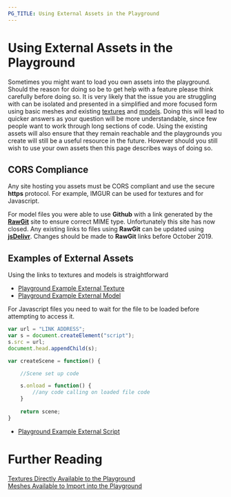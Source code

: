 ```yaml
---
PG_TITLE: Using External Assets in the Playground
---
```


# Using External Assets in the Playground

Sometimes you might want to load you own assets into the playground. Should the reason for doing so be to get help with a feature please think carefully before doing so. It is very likely that the issue you are struggling with can be isolated and presented in a simplified and more focused form using basic meshes and existing [textures](/resources/playground_textures) and [models](/resources/meshes_to_load). Doing this will lead to quicker answers as your question will be more understandable, since few people want to work through long sections of code.  Using the existing assets will also ensure that they remain reachable and the playgrounds you create will still be a useful resource in the future.  However should you still wish to use your own assets then this page describes ways of doing so.

## CORS Compliance

 Any site hosting you assets must be CORS compliant and use the secure **https** protocol. For example, IMGUR can be used for textures and for Javascript.
 
 For model files you were able to use **Github**  with a link generated by the  **[RawGit](https://rawgit.com/)** site to ensure correct MIME type. Unfortunately this site has now closed. Any existing links to files using **RawGit** can be updated using **[jsDelivr](https://www.jsdelivr.com/rawgit)**.  Changes should be made to **RawGit** links before October 2019.

## Examples of External Assets

Using the links to textures and models is straightforward 
* [Playground Example External Texture](https://www.babylonjs-playground.com/#TH16ID#1)
* [Playground Example External Model](https://www.babylonjs-playground.com/#TH16ID#2)

For Javascript files you need to wait for the file to be loaded before attempting to access it.
```javascript
var url = "LINK ADDRESS";
var s = document.createElement("script");
s.src = url;
document.head.appendChild(s);

var createScene = function() {

    //Scene set up code

    s.onload = function() {
        //any code calling on loaded file code
    }
	
    return scene;
}
```
* [Playground Example External Script](https://www.babylonjs-playground.com/#WF3VKZ)

# Further Reading
 
[Textures Directly Available to the Playground](/resources/Playground_Textures.html)  
[Meshes Available to Import into the Playground](/resources/meshes_to_load)  